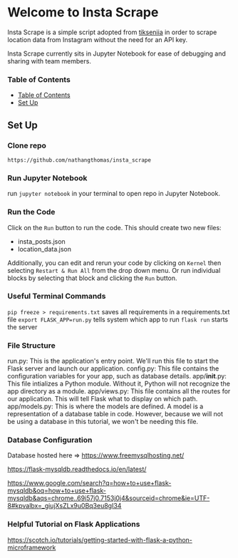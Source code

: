 # Welcome to Insta Scrape

Insta Scrape is a simple script adopted from [tikseniia](https://github.com/tikseniia/get-location-instagram/blob/master/script.py) in order to scrape location data from Instagram without the need for an API key.

Insta Scrape currently sits in Jupyter Notebook for ease of debugging and sharing with team members.


### Table of Contents

<!--ts-->
   * [Table of Contents](#table-of-contents)
   * [Set Up](#set-up)
<!--te-->

## **Set Up**

### Clone repo
```
https://github.com/nathangthomas/insta_scrape
```
### Run Jupyter Notebook
run `jupyter notebook` in your terminal to open repo in Jupyter Notebook.

### Run the Code
Click on the `Run` button to run the code.
This should create two new files:
  - insta_posts.json
  - location_data.json

Additionally, you can edit and rerun your code by clicking on `Kernel` then selecting `Restart & Run All` from the drop down menu. Or run individual blocks by selecting that block and clicking the `Run` button.


### Useful Terminal Commands

`pip freeze > requirements.txt` saves all requirements in a requirements.txt file
`export FLASK_APP=run.py` tells system which app to run
`flask run` starts the server


### File Structure
run.py: This is the application's entry point. We'll run this file to start the Flask server and launch our application.
config.py: This file contains the configuration variables for your app, such as database details.
app/__init__.py: This file intializes a Python module. Without it, Python will not recognize the app directory as a module.
app/views.py: This file contains all the routes for our application. This will tell Flask what to display on which path.
app/models.py: This is where the models are defined. A model is a representation of a database table in code. However, because we will not be using a database in this tutorial, we won't be needing this file.

### Database Configuration
Database hosted here => https://www.freemysqlhosting.net/

https://flask-mysqldb.readthedocs.io/en/latest/

https://www.google.com/search?q=how+to+use+flask-mysqldb&oq=how+to+use+flask-mysqldb&aqs=chrome..69i57j0.7153j0j4&sourceid=chrome&ie=UTF-8#kpvalbx=_giujXsZLx9u0Bq3eu8gI34

### Helpful Tutorial on Flask Applications
https://scotch.io/tutorials/getting-started-with-flask-a-python-microframework
